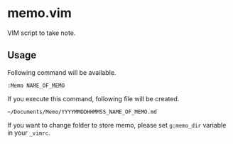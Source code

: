 # memo.vim

VIM script to take note.

## Usage

Following command will be available.

```
:Memo NAME_OF_MEMO
```

If you execute this command, following file will be created.

`~/Documents/Memo/YYYYMMDDHHMMSS_NAME_OF_MEMO.md`

If you want to change folder to store memo, please set `g:memo_dir` variable in your `_vimrc`.
